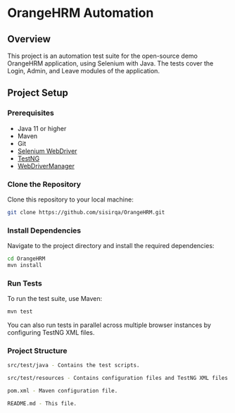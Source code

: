 # OrangeHRM Automation

## Overview

This project is an automation test suite for the open-source demo OrangeHRM application, using Selenium with Java. The tests cover the Login, Admin, and Leave modules of the application.

## Project Setup

### Prerequisites

- Java 11 or higher
- Maven
- Git
- [Selenium WebDriver](https://www.selenium.dev/documentation/webdriver/)
- [TestNG](https://testng.org/doc/)
- [WebDriverManager](https://github.com/bonigarcia/webdrivermanager)

### Clone the Repository

Clone this repository to your local machine:

```bash
git clone https://github.com/sisirqa/OrangeHRM.git
```
### Install Dependencies
Navigate to the project directory and install the required dependencies:

```bash
cd OrangeHRM
mvn install
```
### Run Tests
To run the test suite, use Maven:

```bash
mvn test
```

You can also run tests in parallel across multiple browser instances by configuring TestNG XML files.

### Project Structure
```bash
src/test/java - Contains the test scripts.

src/test/resources - Contains configuration files and TestNG XML files.

pom.xml - Maven configuration file.

README.md - This file.
```

